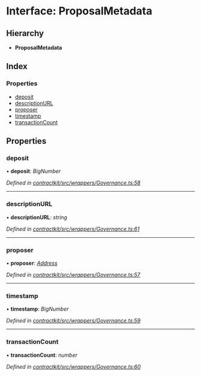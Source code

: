 # Interface: ProposalMetadata

## Hierarchy

* **ProposalMetadata**

## Index

### Properties

* [deposit](_contractkit_src_wrappers_governance_.proposalmetadata.md#deposit)
* [descriptionURL](_contractkit_src_wrappers_governance_.proposalmetadata.md#descriptionurl)
* [proposer](_contractkit_src_wrappers_governance_.proposalmetadata.md#proposer)
* [timestamp](_contractkit_src_wrappers_governance_.proposalmetadata.md#timestamp)
* [transactionCount](_contractkit_src_wrappers_governance_.proposalmetadata.md#transactioncount)

## Properties

###  deposit

• **deposit**: *BigNumber*

*Defined in [contractkit/src/wrappers/Governance.ts:58](https://github.com/celo-org/celo-monorepo/blob/master/packages/contractkit/src/wrappers/Governance.ts#L58)*

___

###  descriptionURL

• **descriptionURL**: *string*

*Defined in [contractkit/src/wrappers/Governance.ts:61](https://github.com/celo-org/celo-monorepo/blob/master/packages/contractkit/src/wrappers/Governance.ts#L61)*

___

###  proposer

• **proposer**: *[Address](../modules/_contractkit_src_base_.md#address)*

*Defined in [contractkit/src/wrappers/Governance.ts:57](https://github.com/celo-org/celo-monorepo/blob/master/packages/contractkit/src/wrappers/Governance.ts#L57)*

___

###  timestamp

• **timestamp**: *BigNumber*

*Defined in [contractkit/src/wrappers/Governance.ts:59](https://github.com/celo-org/celo-monorepo/blob/master/packages/contractkit/src/wrappers/Governance.ts#L59)*

___

###  transactionCount

• **transactionCount**: *number*

*Defined in [contractkit/src/wrappers/Governance.ts:60](https://github.com/celo-org/celo-monorepo/blob/master/packages/contractkit/src/wrappers/Governance.ts#L60)*
